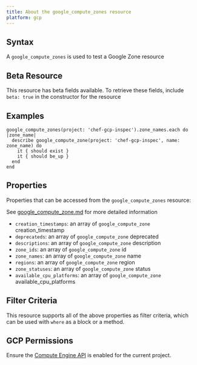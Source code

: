 ```yaml
---
title: About the google_compute_zones resource
platform: gcp
---
```


## Syntax
A `google_compute_zones` is used to test a Google Zone resource


## Beta Resource
This resource has beta fields available. To retrieve these fields, include `beta: true` in the constructor for the resource

## Examples
```
google_compute_zones(project: 'chef-gcp-inspec').zone_names.each do |zone_name|
  describe google_compute_zone(project: 'chef-gcp-inspec', name: zone_name) do
    it { should exist }
    it { should be_up }
  end
end
```

## Properties
Properties that can be accessed from the `google_compute_zones` resource:

See [google_compute_zone.md](google_compute_zone.md) for more detailed information
  * `creation_timestamps`: an array of `google_compute_zone` creation_timestamp
  * `deprecateds`: an array of `google_compute_zone` deprecated
  * `descriptions`: an array of `google_compute_zone` description
  * `zone_ids`: an array of `google_compute_zone` id
  * `zone_names`: an array of `google_compute_zone` name
  * `regions`: an array of `google_compute_zone` region
  * `zone_statuses`: an array of `google_compute_zone` status
  * `available_cpu_platforms`: an array of `google_compute_zone` available_cpu_platforms

## Filter Criteria
This resource supports all of the above properties as filter criteria, which can be used
with `where` as a block or a method.

## GCP Permissions

Ensure the [Compute Engine API](https://console.cloud.google.com/apis/library/compute.googleapis.com/) is enabled for the current project.
